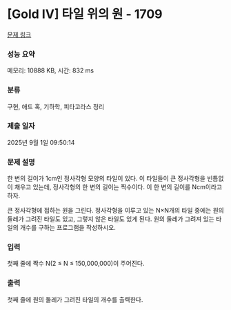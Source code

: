 # [Gold IV] 타일 위의 원 - 1709 

[문제 링크](https://www.acmicpc.net/problem/1709) 

### 성능 요약

메모리: 10888 KB, 시간: 832 ms

### 분류

구현, 애드 혹, 기하학, 피타고라스 정리

### 제출 일자

2025년 9월 1일 09:50:14

### 문제 설명

<p>한 변의 길이가 1cm인 정사각형 모양의 타일이 있다. 이 타일들이 큰 정사각형을 빈틈없이 채우고 있는데, 정사각형의 한 변의 길이는 짝수이다. 이 한 변의 길이를 Ncm이라고 하자.</p>

<p>큰 정사각형에 접하는 원을 그린다. 정사각형을 이루고 있는 N×N개의 타일 중에는 원의 둘레가 그려진 타일도 있고, 그렇지 않은 타일도 있게 된다. 원의 둘레가 그려져 있는 타일의 개수를 구하는 프로그램을 작성하시오.</p>

### 입력 

 <p>첫째 줄에 짝수 N(2 ≤ N ≤ 150,000,000)이 주어진다.</p>

### 출력 

 <p>첫째 줄에 원의 둘레가 그려진 타일의 개수를 출력한다.</p>

